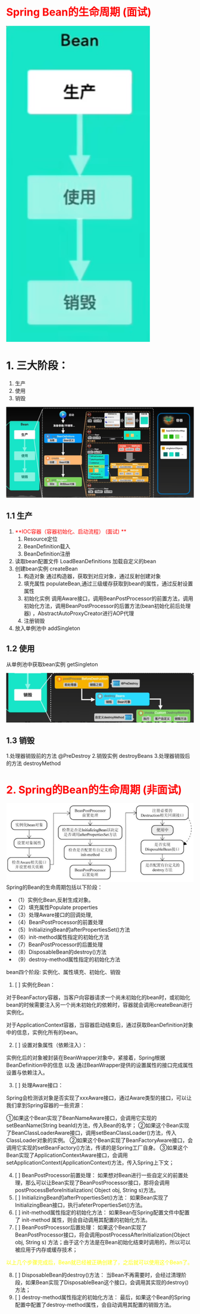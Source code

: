 # <span style="color:red">**Spring Bean的生命周期** (面试)</span>

![img.png](img.png)
# 1. 三大阶段：
1. 生产
2. 使用
3. 销毁

![img_1.png](img_1.png)
## 1.1 生产
1. <span style="color:red">**IOC容器（容器初始化、启动流程） (面试) **</span>
   1. Resource定位
   2. BeanDefinition载入
   3. BeanDefinition注册
2. 读取bean配置文件 LoadBeanDefinitions 加载自定义的bean 
3. 创建bean实例 createBean
   1. 构造对象 通过构造器，获取到对应对象，通过反射创建对象
   2. 填充属性 populateBean,通过三级缓存获取到bean的属性，通过反射设置属性
   3. 初始化实例 调用Aware接口，调用BeanPostProcessor的前置方法，调用初始化方法，调用BeanPostProcessor的后置方法(bean初始化前后处理器) ，AbstractAutoProxyCreator进行AOP代理
   4. 注册销毁
4. 放入单例池中 addSingleton

## 1.2 使用
从单例池中获取bean实例 getSingleton

![img_2.png](img_2.png)
## 1.3 销毁
1.处理器销毁前的方法 @PreDestroy
2.销毁实例 destroyBeans
3.处理器销毁后的方法 destroyMethod


# <font color="red">2. Spring的Bean的生命周期 (非面试)</font>

![img_9.png](../images/img_9.png)
Spring的Bean的生命周期包括以下阶段：

- （1）实例化Bean,反射生成对象。
- （2）填充属性Populate properties
- （3）处理Aware接口的回调处理,
- （4）BeanPostProcessor的前置处理
- （5）InitializingBean的afterPropertiesSet()方法
- （6）init-method属性指定的初始化方法
- （7）BeanPostProcessor的后置处理
- （8）DisposableBean的destroy()方法
- （9）destroy-method属性指定的初始化方法

bean四个阶段: 实例化、属性填充、初始化、销毁

1. [ ] 实例化Bean：

对于BeanFactory容器，当客户向容器请求一个尚未初始化的bean时，或初始化bean的时候需要注入另一个尚未初始化的依赖时，容器就会调用createBean进行实例化。

对于ApplicationContext容器，当容器启动结束后，通过获取BeanDefinition对象中的信息，实例化所有的bean。

2. [ ] 设置对象属性（依赖注入）：

实例化后的对象被封装在BeanWrapper对象中，紧接着，Spring根据BeanDefinition中的信息 以及 通过BeanWrapper提供的设置属性的接口完成属性设置与依赖注入。

3. [ ] 处理Aware接口：

Spring会检测该对象是否实现了xxxAware接口，通过Aware类型的接口，可以让我们拿到Spring容器的一些资源：

①如果这个Bean实现了BeanNameAware接口，会调用它实现的setBeanName(String beanId)方法，传入Bean的名字；
②如果这个Bean实现了BeanClassLoaderAware接口，调用setBeanClassLoader()方法，传入ClassLoader对象的实例。
②如果这个Bean实现了BeanFactoryAware接口，会调用它实现的setBeanFactory()方法，传递的是Spring工厂自身。
③如果这个Bean实现了ApplicationContextAware接口，会调用setApplicationContext(ApplicationContext)方法，传入Spring上下文；

4. [ ] BeanPostProcessor前置处理：
   如果想对Bean进行一些自定义的前置处理，那么可以让Bean实现了BeanPostProcessor接口，那将会调用postProcessBeforeInitialization(
   Object obj, String s)方法。
5. [ ] InitializingBean的afterPropertiesSet()方法：
   如果Bean实现了InitializingBean接口，执行afeterPropertiesSet()方法。
6. [ ] init-method属性指定的初始化方法：
   如果Bean在Spring配置文件中配置了 init-method 属性，则会自动调用其配置的初始化方法。
7. [ ] BeanPostProcessor后置处理：
   如果这个Bean实现了BeanPostProcessor接口，将会调用postProcessAfterInitialization(Object obj, String s)
   方法；由于这个方法是在Bean初始化结束时调用的，所以可以被应用于内存或缓存技术；

<span style="color: yellow">以上几个步骤完成后，Bean就已经被正确创建了，之后就可以使用这个Bean了。

8. [ ] DisposableBean的destroy()方法：
   当Bean不再需要时，会经过清理阶段，如果Bean实现了DisposableBean这个接口，会调用其实现的destroy()方法；
9. [ ] destroy-method属性指定的初始化方法：
   最后，如果这个Bean的Spring配置中配置了destroy-method属性，会自动调用其配置的销毁方法。